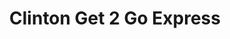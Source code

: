 ---
title: "Clinton Get 2 Go Express"
url: /fort-wayne/clinton-get-2-go-express/
shop: convenience
---